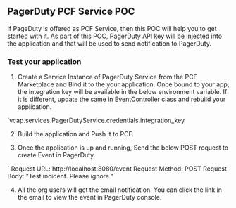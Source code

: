 ## PagerDuty PCF Service POC
If PageDuty is offered as PCF Service, then this POC will help you to get started with it.  As part of this POC, PagerDuty API key will be injected into the application and that will be used to send notification to PagerDuty.


### Test your application
1. Create a Service Instance of PagerDuty Service from the PCF Marketplace and Bind it to the your application. Once bound to your app, the integration key will be available in the below environment variable. If it is different, update the same in EventController class and rebuild your application.

`vcap.services.PagerDutyService.credentials.integration_key

2. Build the application and Push it to PCF.

3. Once the application is up and running, Send the below POST request to create Event in PagerDuty.

`
Request URL: http://localhost:8080/event
Request Method: POST
Request Body: "Test incident. Please ignore."

4. All the org users will get the email notification. You can click the link in the email to view the event in PagerDuty console.